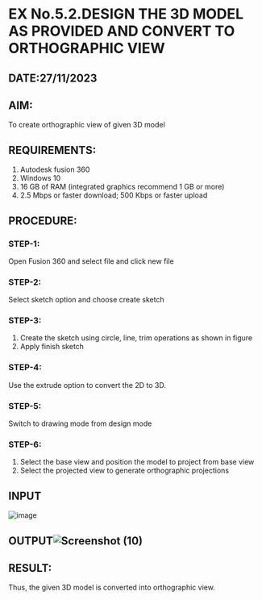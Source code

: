 # EX No.5.2.DESIGN THE 3D MODEL AS PROVIDED AND CONVERT TO ORTHOGRAPHIC VIEW
## DATE:27/11/2023

## AIM: 
To create orthographic view of given 3D model

## REQUIREMENTS: 
1. Autodesk fusion 360
2. Windows 10
3. 16 GB of RAM (integrated graphics recommend 1 GB or more)
4. 2.5 Mbps or faster download; 500 Kbps or faster upload 

## PROCEDURE:

### STEP-1:
Open Fusion 360 and select file and click new file

### STEP-2:
Select sketch option and choose create sketch

### STEP-3: 
1. Create the sketch using circle, line, trim operations as shown in figure
2. Apply finish sketch 

### STEP-4:
 Use the extrude option to convert the 2D to 3D.

### STEP-5:
Switch to drawing mode from design mode 
          
### STEP-6:
1. Select the base view and position the model to project from base view 
2. Select the projected view to generate orthographic projections

## INPUT
![image](https://user-images.githubusercontent.com/113594316/199412055-fa1f658d-65f4-42c2-9c3c-78c93512e905.png)

## OUTPUT![Screenshot (10)](https://github.com/sanjana1605/EX-No.5.2.DESIGN-THE-3D-MODEL-AS-PROVIDED-AND-CONVERT-TO-ORTHOGRAPHIC-VIEW/assets/155608340/beddc637-8867-4a1b-8bf5-342ef511d13e)



## RESULT:
Thus, the given 3D model is converted into orthographic view.
